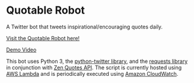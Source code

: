 # Quotable Robot
A Twitter bot that tweets inspirational/encouraging quotes daily.

[Visit the Quotable Robot here!](https://twitter.com/QuotableR)

[Demo Video](https://youtu.be/I_KGXLE0IKA)

This bot uses Python 3, the [python-twitter library](https://python-twitter.readthedocs.io/en/latest/), and the [requests library](https://docs.python-requests.org/en/master/) in conjunction with [Zen Quotes API](https://zenquotes.io/). The script is currently hosted using [AWS Lambda](https://aws.amazon.com/lambda/) and is periodically executed using [Amazon CloudWatch](https://aws.amazon.com/cloudwatch/).
